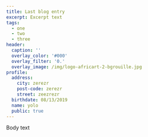 ```yaml
---
title: Last blog entry
excerpt: Excerpt text
tags:
  - one
  - two
  - three
header:
  caption: ''
  overlay_color: '#000'
  overlay_filter: '0.'
  overlay_image: /img/logo-africart-2-bgrouille.jpg
profile:
  address:
    city: zerezr
    post-code: zerezr
    street: zeezrezr
  birthdate: 08/13/2019
  name: yolo
  public: true
---
```

Body text
